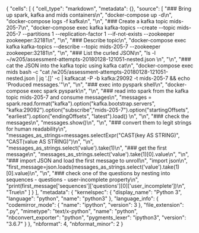 {
 "cells": [
  {
   "cell_type": "markdown",
   "metadata": {},
   "source": [
    "### Bring up spark, kafka and mids containers\n",
    "docker-compose up -d\n",
    "docker-compose logs -f kafka\n",
    "\n",
    "### Create a kafka topic mids-205-7\n",
    "docker-compose exec kafka kafka-topics --create --topic mids-205-7 --partitions 1 --replication-factor 1 --if-not-exists --zookeeper zookeeper:32181\n",
    "\n",
    "### Describe topic\n",
    "docker-compose exec kafka kafka-topics --describe --topic mids-205-7 --zookeeper zookeeper:32181\n",
    "\n",
    "### List the curled JSON\n",
    "ls -l ~/w205/assessment-attempts-20180128-121051-nested.json \n",
    "\n",
    "### cat the JSON into the kafka topic using kafka cat\n",
    "docker-compose exec mids bash -c \"cat /w205/assessment-attempts-20180128-121051-nested.json | jq '.[]' -c | kafkacat -P -b kafka:29092  -t mids-205-7 && echo 'Produced messages.'\"\n",
    "\n",
    "### exec into pyspark shell\n",
    "docker-compose exec spark pyspark\n",
    "\n",
    "### read  into spark from the kafka topic mids-205-7 and consume messages\n",
    "messages = spark.read.format(\"kafka\").option(\"kafka.bootstrap.servers\", \"kafka:29092\").option(\"subscribe\",\"mids-205-7\").option(\"startingOffsets\", \"earliest\").option(\"endingOffsets\", \"latest\").load() \n",
    "\n",
    "### check the messages\n",
    "messages.show()\n",
    "\n",
    "### convert them to legit strings for human readability\n",
    "messages_as_strings=messages.selectExpr(\"CAST(key AS STRING)\", \"CAST(value AS STRING)\")\n",
    "\n",
    "messages_as_strings.select('value').take(1)\n",
    "### get the first message\n",
    "messages_as_strings.select('value').take(1)[0].value\n",
    "\n",
    "### import JSON and load the first message to unroll\n",
    "import json\n",
    "first_message=json.loads(messages_as_strings.select('value').take(1)[0].value)\n",
    "\n",
    "### check one of the questions by nesting into sequences - questions - user-incomplete property\n",
    "print(first_message['sequences']['questions'][0]['user_incomplete'])\n",
    "True\n"
   ]
  }
 ],
 "metadata": {
  "kernelspec": {
   "display_name": "Python 3",
   "language": "python",
   "name": "python3"
  },
  "language_info": {
   "codemirror_mode": {
    "name": "ipython",
    "version": 3
   },
   "file_extension": ".py",
   "mimetype": "text/x-python",
   "name": "python",
   "nbconvert_exporter": "python",
   "pygments_lexer": "ipython3",
   "version": "3.6.7"
  }
 },
 "nbformat": 4,
 "nbformat_minor": 2
}
